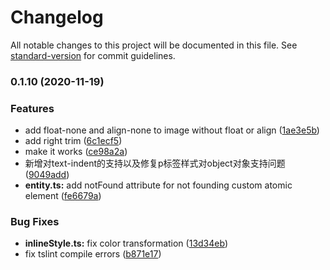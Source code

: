 # Changelog

All notable changes to this project will be documented in this file. See [standard-version](https://github.com/conventional-changelog/standard-version) for commit guidelines.

### 0.1.10 (2020-11-19)


### Features

* add float-none and align-none to image without float or align ([1ae3e5b](https://github.com/filow/braft-pure-convert/commit/1ae3e5bc18c16f82dda9cf190e10451e2c94166a))
* add right trim ([6c1ecf5](https://github.com/filow/braft-pure-convert/commit/6c1ecf5155072b3eb430127b3aa98fe5af325a0c))
* make it works ([ce98a2a](https://github.com/filow/braft-pure-convert/commit/ce98a2aa218fd0e269ca43a9660d5359b8207d00))
* 新增对text-indent的支持以及修复p标签样式对object对象支持问题 ([9049add](https://github.com/filow/braft-pure-convert/commit/9049addab4cc11e2c267a200553c90e83bdd4c52))
* **entity.ts:** add notFound attribute for not founding custom atomic element ([fe6679a](https://github.com/filow/braft-pure-convert/commit/fe6679a5c140a4810aff82f855c584a1b2acc1dd))


### Bug Fixes

* **inlineStyle.ts:** fix color transformation ([13d34eb](https://github.com/filow/braft-pure-convert/commit/13d34eb74e3a5b1d2f13971a3a47939a2e455a54))
* fix tslint compile errors ([b871e17](https://github.com/filow/braft-pure-convert/commit/b871e1789754b9c48e3e559df78dfe5d32ee7d40))
